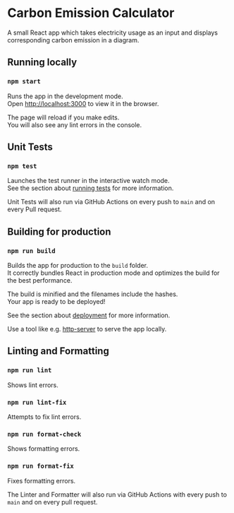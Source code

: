 # Carbon Emission Calculator
A small React app which takes electricity usage as an input and displays corresponding carbon emission in a diagram.

## Running locally
### `npm start`

Runs the app in the development mode.\
Open [http://localhost:3000](http://localhost:3000) to view it in the browser.

The page will reload if you make edits.\
You will also see any lint errors in the console.

## Unit Tests
### `npm test`

Launches the test runner in the interactive watch mode.\
See the section about [running tests](https://facebook.github.io/create-react-app/docs/running-tests) for more information.

Unit Tests will also run via GitHub Actions on every push to `main` and on every Pull request.

## Building for production
### `npm run build`

Builds the app for production to the `build` folder.\
It correctly bundles React in production mode and optimizes the build for the best performance.

The build is minified and the filenames include the hashes.\
Your app is ready to be deployed!

See the section about [deployment](https://facebook.github.io/create-react-app/docs/deployment) for more information.

Use a tool like e.g. [http-server](https://www.npmjs.com/package/http-server) to serve the app locally.

## Linting and Formatting
### `npm run lint`
Shows lint errors.
### `npm run lint-fix`
Attempts to fix lint errors.
### `npm run format-check`
Shows formatting errors.
### `npm run format-fix`
Fixes formatting errors. 

The Linter and Formatter will also run via GitHub Actions with every push to `main` and on every pull request.